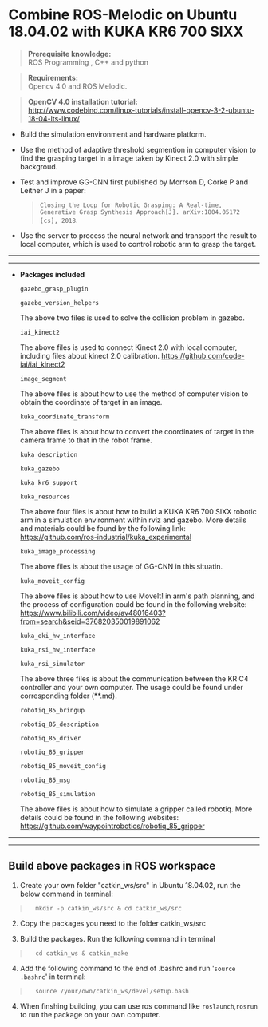 # Combine ROS-Melodic on Ubuntu 18.04.02 with KUKA KR6 700 SIXX

>**Prerequisite knowledge:** \
ROS Programming  , C++ and python

>**Requirements:**\
Opencv 4.0 and ROS Melodic.

>**OpenCV 4.0 installation tutorial:**\
<http://www.codebind.com/linux-tutorials/install-opencv-3-2-ubuntu-18-04-lts-linux/>

+ Build the simulation environment and hardware platform.

+ Use the method of adaptive threshold segmention in computer vision to find the grasping target in a image  taken by Kinect 2.0 with simple backgroud.

+ Test and improve GG-CNN first published by Morrson D, Corke P and  Leitner J in a paper:

    > `Closing the Loop for Robotic Grasping: A Real-time, Generative Grasp Synthesis Approach[J]. arXiv:1804.05172 [cs], 2018`.

+ Use the server to process the neural network and transport the result to local computer, which is used to control robotic arm to grasp the target.

---
---

+ **Packages included**

    `gazebo_grasp_plugin`

    `gazebo_version_helpers`

    The above two files is used to solve the collision problem in gazebo.

    `iai_kinect2`

    The above files is used to connect Kinect 2.0 with local computer, including files about kinect 2.0 calibration. 
    <https://github.com/code-iai/iai_kinect2>

    `image_segment`

    The above files is about how to use the method of computer vision to obtain the coordinate of target in an image.

    `kuka_coordinate_transform`

    The above files is about how to convert the coordinates of target in the camera frame to that in the robot frame.

    `kuka_description`

    `kuka_gazebo`

    `kuka_kr6_support`

    `kuka_resources`

    The above four files is about how to build a KUKA KR6 700 SIXX robotic arm in a simulation environment within rviz and gazebo. More details and materials could be found by the following link: <https://github.com/ros-industrial/kuka_experimental>

    `kuka_image_processing`

    The above files is about the usage of GG-CNN in this situatin.

    `kuka_moveit_config`

    The above files is about how to use MoveIt! in arm's path planning, and the process of configuration could be found in the following website: <https://www.bilibili.com/video/av48016403?from=search&seid=376820350019891062>

    `kuka_eki_hw_interface`

    `kuka_rsi_hw_interface`

    `kuka_rsi_simulator`

    The above three files is about the communication between the KR C4 controller and your own computer. The usage could be found under corresponding folder (**.md).

    `robotiq_85_bringup`

    `robotiq_85_description`

    `robotiq_85_driver`

    `robotiq_85_gripper`

    `robotiq_85_moveit_config`

    `robotiq_85_msg`

    `robotiq_85_simulation`

    The above files is about how to simulate a gripper called robotiq. More details could be found in the following websites: <https://github.com/waypointrobotics/robotiq_85_gripper>

---
---

## Build above packages in ROS workspace

1. Create your own folder "catkin_ws/src" in Ubuntu 18.04.02, run the below command in terminal:

>       mkdir -p catkin_ws/src & cd catkin_ws/src

2. Copy the packages you need to the folder catkin_ws/src

3. Build the packages. Run the following command in terminal

>       cd catkin_ws & catkin_make 

4. Add the following command to the end of .bashrc and run '`source .bashrc`' in terminal:

>       source /your/own/catkin_ws/devel/setup.bash

4. When finshing building, you can use ros command like `roslaunch`,`rosrun` to run the package on your own computer.



